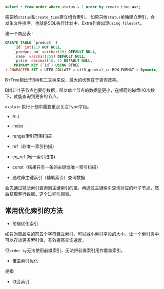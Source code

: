 

```sql
select * from order where status = 1 order by create_time asc;
```
需要给`status`和`create_time`建立组合索引。
如果只给`status`单独建立索引，会发生文件排序，也就是SQL执行计划中，Extra列会出现`Using filesort`。



建一个商品表：
```sql
CREATE TABLE `product` (
    `id` int(11) NOT NULL,
    `product_no` varchar(20) DEFAULT NULL,
    `name` varchar(255) DEFAULT NULL,
    `price` decimal(10, 2) DEFAULT NULL,
    PRIMARY KEY (`id`) USING BTREE
) CHARACTER SET = UTF8 COLLATE = utf8_general_ci ROW_FORMAT = Dynamic;

```


B+Tree相比于B树和二叉树来说，最大的优势在于查询效率。

B树非叶子节点也要存数据，所以单个节点的数据量更小，在相同的磁盘I/O次数下，就能查询到更多的节点。



`explain` 执行计划中需要重点关注Type字段。
- ALL
- index
- range(索引范围扫描)
- ref（非唯一索引扫描）
- eq_ref (唯一索引扫描)
- const（结果只有一条的主键或唯一索引扫描）




- 通过非主键索引（辅助索引）查询数据

会先通过辅助索引查询到主键索引的值，再通过主键索引查询对应的叶子节点，然后获取整行数据。这个过程叫回表。


## 常用优化索引的方法

- 前缀优化索引

如只对商品名的前五个字符建立索引，可以减小索引字段的大小，让一个索引页中可以存放更多索引值，有效提高查询速度。

但`order by`无法使用前缀索引，无法把前缀索引用作覆盖索引。


- 覆盖索引优化

是指


- 联合索引
